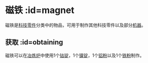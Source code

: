 # 磁铁 :id=magnet

磁铁是[科技零件](/Technical-Components)分类中的物品，可用于制作其他科技零件以及部分[机器](/Electric-Machines)。


## 获取 :id=obtaining

磁铁可以在[冶炼炉](/Smeltery)中使用1个[钴锭](/Cobalt-Ingot)，1个[镍锭](/Nickel-Ingot)，1个[铝粉](/Aluminum-Dust)以及1个[铁粉](/Iron-Dust)制作。
